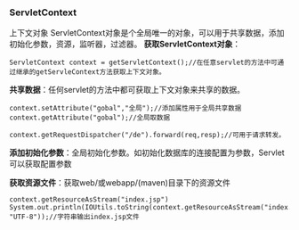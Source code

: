 ### **ServletContext**
上下文对象
ServletContext对象是个全局唯一的对象，可以用于共享数据，添加初始化参数，资源，监听器，过滤器。
**获取ServletContext对象**：
```
ServletContext context = getServletContext();//在任意servlet的方法中可通过继承的getServleContext方法获取上下文对象。
```

**共享数据**：任何servlet的方法中都可获取上下文对象来共享的数据。
```
context.setAttribute("gobal","全局");//添加属性用于全局共享数据
context.getAttribute("gobal");//全局取数据

context.getRequestDispatcher("/de").forward(req,resp);//可用于请求转发。
```
**添加初始化参数**：全局初始化参数。如初始化数据库的连接配置为参数，Servlet可以获取配置参数

**获取资源文件**：获取web/或webapp/(maven)目录下的资源文件
```
context.getResourceAsStream("index.jsp")
System.out.println(IOUtils.toString(context.getResourceAsStream("index.jsp"), "UTF-8"));//字符串输出index.jsp文件


```
